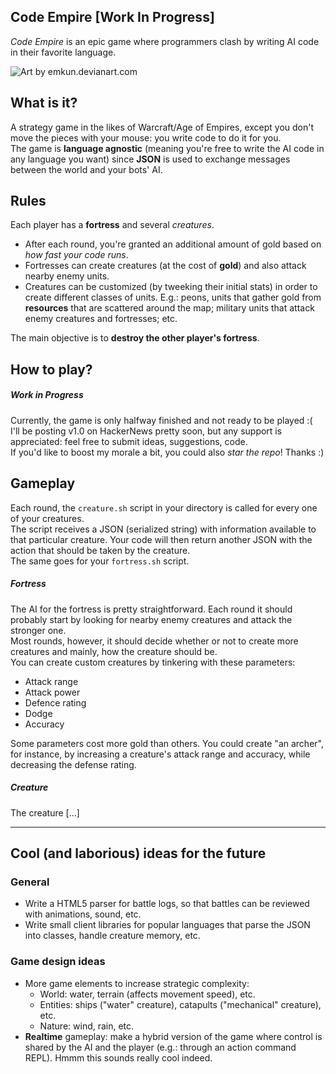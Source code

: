 Code Empire [Work In Progress]
-----------
*Code Empire* is an epic game where programmers clash by writing AI code in their favorite language.<br>

![Art by emkun.devianart.com](http://fc07.deviantart.net/fs70/f/2011/196/0/b/battle_by_emkun-d3s71ke.png "Art by emkun.devianart.com")

## What is it?
A strategy game in the likes of Warcraft/Age of Empires, except you don't move the pieces with your mouse: you write code to do it for you.<br>
The game is **language agnostic** (meaning you're free to write the AI code in any language you want) since **JSON** is used to exchange messages between the world and your bots' AI.<br>

## Rules
Each player has a **fortress** and several *creatures*.<br>
* After each round, you're granted an additional amount of gold based on _how fast your code runs_.
* Fortresses can create creatures (at the cost of **gold**) and also attack nearby enemy units. 
* Creatures can be customized (by tweeking their initial stats) in order to create different classes of units. E.g.: peons, units that gather gold from **resources** that are scattered around the map; military units that attack enemy creatures and fortresses; etc.<br>

The main objective is to **destroy the other player's fortress**.

## How to play?
##### Work in Progress
Currently, the game is only halfway finished and not ready to be played :(<br>
I'll be posting v1.0 on HackerNews pretty soon, but any support is appreciated: feel free to submit ideas, suggestions, code.<br>
If you'd like to boost my morale a bit, you could also *star the repo*! Thanks :)<br>

## Gameplay
Each round, the ```creature.sh``` script in your directory is called for every one of your creatures.<br>
The script receives a JSON (serialized string) with information available to that particular creature. Your code will then return another JSON with the action that should be taken by the creature.<br>
The same goes for your ```fortress.sh``` script.<br>

##### Fortress
The AI for the fortress is pretty straightforward. Each round it should probably start by looking for nearby enemy creatures and attack the stronger one.<br>
Most rounds, however, it should decide whether or not to create more creatures and mainly, how the creature should be.<br>
You can create custom creatures by tinkering with these parameters:
- Attack range
- Attack power
- Defence rating
- Dodge
- Accuracy

Some parameters cost more gold than others. You could create "an archer", for instance, by increasing a creature's attack range and accuracy, while decreasing the defense rating.

##### Creature
The creature [...]

---

## Cool (and laborious) ideas for the future

### General
- Write a HTML5 parser for battle logs, so that battles can be reviewed with animations, sound, etc.
- Write small client libraries for popular languages that parse the JSON into classes, handle creature memory, etc.

### Game design ideas
- More game elements to increase strategic complexity:
    - World: water, terrain (affects movement speed), etc. 
    - Entities: ships ("water" creature), catapults ("mechanical" creature), etc. 
    - Nature: wind, rain, etc.
- **Realtime** gameplay: make a hybrid version of the game where control is shared by the AI and the player (e.g.: through an action command REPL). Hmmm this sounds really cool indeed.
